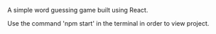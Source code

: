 A simple word guessing game built using React.

Use the command 'npm start' in the terminal in order to view project.
